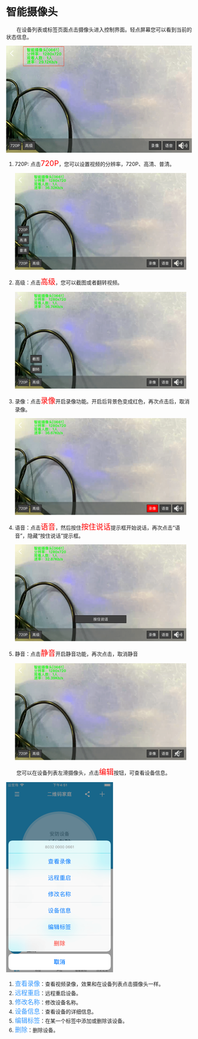 # 智能摄像头

&emsp;&emsp;在设备列表或标签页面点击摄像头进入控制界面。轻点屏幕您可以看到当前的状态信息。

<img src="../images/WiFi/摄像头/控制界面.png" width = "515" height = "290">

1. 720P: 点击<font style='color:#ff0000;font-size:20px'>720P</font>，您可以设置视频的分辨率，720P、高清、普清。

	<img src="../images/WiFi/摄像头/分辨率.png" width = "465" height = "262">
	
2. 高级：点击<font style='color:#ff0000;font-size:20px'>高级</font>，您可以截图或者翻转视频。

	<img src="../images/WiFi/摄像头/高级.png" width = "465" height = "262">
	
3. 录像：点击<font style='color:#ff0000;font-size:20px'>录像</font>开启录像功能。开启后背景色变成红色，再次点击后，取消录像。

	<img src="../images/WiFi/摄像头/录像.png" width = "465" height = "262">
	
4. 语音：点击<font style='color:#ff0000;font-size:20px'>语音</font>，然后按住<font style='color:#ff0000;font-size:20px'>按住说话</font>提示框开始说话，再次点击“语音”，隐藏“按住说话”提示框。

	<img src="../images/WiFi/摄像头/按住说话.png" width = "465" height = "262">
	
5. 静音：点击<font style='color:#ff0000;font-size:20px'>静音</font>开启静音功能，再次点击，取消静音

	<img src="../images/WiFi/摄像头/静音.png" width = "465" height = "262">
	
	
&emsp;&emsp;您可以在设备列表左滑摄像头，点击<font style='color:#ff0000;font-size:20px'>编辑</font>按钮，可查看设备信息。

<img src="../images/WiFi/摄像头/编辑.png" width = "290" height = "515">

1. <font style='color:#3699ff;font-size:17px'>查看录像</font>：查看视频录像，效果和在设备列表点击摄像头一样。
2. <font style='color:#3699ff;font-size:17px'>远程重启</font>：远程重启设备。
3. <font style='color:#3699ff;font-size:17px'>修改名称</font>：修改设备名称。
4. <font style='color:#3699ff;font-size:17px'>设备信息</font>：查看设备的详细信息。
5. <font style='color:#3699ff;font-size:17px'>编辑标签</font>：在某一个标签中添加或删除该设备。
6. <font style='color:#3699ff;font-size:17px'>删除</font>：删除设备。